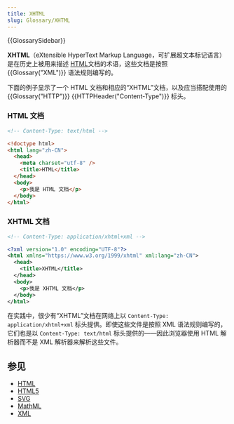 ```yaml
---
title: XHTML
slug: Glossary/XHTML
---
```


{{GlossarySidebar}}

**XHTML**（eXtensible HyperText Markup Language，可扩展超文本标记语言）是在历史上被用来描述 [HTML](/zh-CN/docs/Web/HTML)文档的术语，这些文档是按照 {{Glossary("XML")}} 语法规则编写的。

下面的例子显示了一个 HTML 文档和相应的“XHTML”文档，以及应当搭配使用的 {{Glossary("HTTP")}} {{HTTPHeader("Content-Type")}} 标头。

### HTML 文档

```html
<!-- Content-Type: text/html -->

<!doctype html>
<html lang="zh-CN">
  <head>
    <meta charset="utf-8" />
    <title>HTML</title>
  </head>
  <body>
    <p>我是 HTML 文档</p>
  </body>
</html>
```

### XHTML 文档

```xml
<!-- Content-Type: application/xhtml+xml -->

<?xml version="1.0" encoding="UTF-8"?>
<html xmlns="https://www.w3.org/1999/xhtml" xml:lang="zh-CN">
  <head>
    <title>XHTML</title>
  </head>
  <body>
    <p>我是 XHTML 文档</p>
  </body>
</html>
```

在实践中，很少有“XHTML”文档在网络上以 `Content-Type: application/xhtml+xml` 标头提供。即使这些文件是按照 XML 语法规则编写的，它们也是以 `Content-Type: text/html` 标头提供的——因此浏览器使用 HTML 解析器而不是 XML 解析器来解析这些文件。

## 参见

- [HTML](/zh-CN/docs/Glossary/HTML)
- [HTML5](/zh-CN/docs/Glossary/HTML5)
- [SVG](/zh-CN/docs/Glossary/SVG)
- [MathML](/zh-CN/docs/Glossary/MathML)
- [XML](/zh-CN/docs/Glossary/XML)
